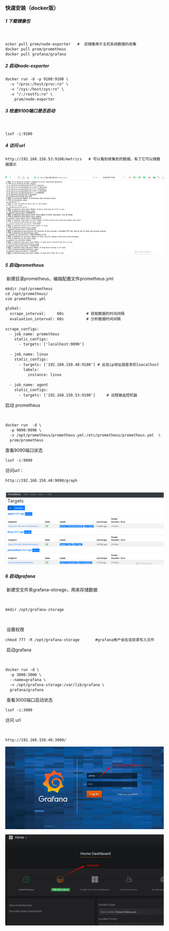 

### 快速安装（docker版）



##### 1   下载镜像包

   ​               

```
ocker pull prom/node-exporter   #  该镜像用于主机系统数据的收集
docker pull prom/prometheus
docker pull grafana/grafana
```



##### 2   启动node-exporter



```
docker run -d -p 9100:9100 \
  -v "/proc:/host/proc:ro" \
  -v "/sys:/host/sys:ro" \
  -v "/:/rootfs:ro" \
    prom/node-exporter
```



##### 3   检查9100端口是否启动

​      

```
lsof -i:9100
```



##### 4      访问 url     

```
http://192.168.150.53:9100/metrics   # 可以看到收集到的数据，有了它可以做数据展示
```

​                              ![](images/b.png)







##### 5    启动prometheus



​     新建目录prometheus，编辑配置文件prometheus.yml

```
mkdir /opt/prometheus
cd /opt/prometheus/
vim prometheus.yml
```





```
global:
  scrape_interval:     60s          # 获取数据的时间间隔
  evaluation_interval: 60s          # 分析数据时间间隔

scrape_configs:
  - job_name: prometheus
    static_configs:
      - targets: ['localhost:9090']

  - job_name: linux
    static_configs:
      - targets: ['192.168.150.48:9100'] # 此处ip地址就是本机loacalhost
        labels:
          instance: linux

  - job_name: agent
    static_configs:
      - targets: ['192.168.150.53:9100']     # 远程被监控机器

```



启动 prometheus 



​         

```
docker run  -d \
  -p 9090:9090 \
  -v /opt/prometheus/prometheus.yml:/etc/prometheus/prometheus.yml  \
  prom/prometheus
```



查看9090端口状态



  

```
lsof -i:9090
```



访问url：

```
http://192.168.150.48:9090/graph
```





​           ![](images/a.png)



##### 6  启动grafana 



​          新建空文件夹grafana-storage，用来存储数据​  

​      

```
mkdir /opt/grafana-storage
```

​           

​        设置权限



```
chmod 777 -R /opt/grafana-storage       #grafana用户会在该目录写入文件
```



​      启动grafana

​    

```
docker run -d \
  -p 3000:3000 \
  --name=grafana \
  -v /opt/grafana-storage:/var/lib/grafana \
  grafana/grafana
```



​       查看3000端口启动状态



```
lsof -i:3000
```



访问 url 

​      

```
http://192.168.150.48:3000/  
```





   ![](images/grafana登陆界面.png)







![](images/增加数据源.png)









